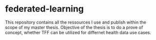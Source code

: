 # federated-learning
This repository contains all the ressources I use and publish within the scope of my master thesis. Objective of the thesis is to do a prove of concept, whether TFF can be utilized for differnet health data use cases.
